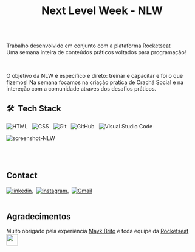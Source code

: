 <h1 align="center"> Next Level Week - NLW </h1>
<br><br>

Trabalho desenvolvido em conjunto com a plataforma Rocketseat<br>
Uma semana inteira de conteúdos práticos voltados para programação!
 


<br>

O objetivo da NLW é específico e direto: treinar e capacitar e foi o que fizemos! 
Na semana focamos na criação pratica de Crachá Social e na intereção com a comunidade atraves dos desafios práticos.
<br>

## 🛠 &nbsp;Tech Stack
![HTML](https://img.shields.io/badge/-HTML-05122A?style=flat&logo=HTML5)&nbsp;&nbsp;
![CSS](https://img.shields.io/badge/-CSS-05122A?style=flat&logo=CSS3&logoColor=1572B6)&nbsp;&nbsp;
![Git](https://img.shields.io/badge/-Git-05122A?style=flat&logo=git)&nbsp;&nbsp;
![GitHub](https://img.shields.io/badge/-GitHub-05122A?style=flat&logo=github)&nbsp;&nbsp;
![Visual Studio Code](https://img.shields.io/badge/-Visual%20Studio%20Code-05122A?style=flat&logo=visual-studio-code&logoColor=007ACC)&nbsp;

![screenshot-NLW](https://user-images.githubusercontent.com/109381771/191707373-b5deeea1-21d3-4067-9247-9dbe9c8ffd69.png)

<br><br>

## Contact

<a href="https://linkedin.com/in/israelassis" target="_blank">
  <img align="center" src="https://img.shields.io/badge/-israelassis-05122A?style=flat&logo=linkedin" alt="linkedin"/>
</a>&nbsp;
<a href="https://instagram.com/assis.rael" target="_blank">
 <img align="center" src="https://img.shields.io/badge/-israelassis-05122A?style=flat&logo=instagram" alt="instagram"/>
</a>&nbsp;
<a href="mailto:assis.phn@gmail.com" target="_blank">
 <img align="center" src="https://img.shields.io/badge/-assis.phn-05122A?style=flat&logo=gmail" alt="Gmail"/>
</a>
<br><br>

## Agradecimentos
Muito obrigado pela experiência [Mayk Brito](https://github.com/maykbrito) e toda equipe da [Rocketseat](https://blog.rocketseat.com.br/) &nbsp;<img src="https://raw.githubusercontent.com/kaueMarques/kaueMarques/master/hi.gif" height="30px"> 

